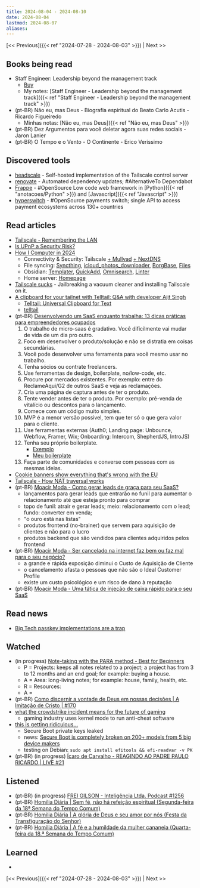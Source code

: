 ```yaml
---
title: 2024-08-04 - 2024-08-10
date: 2024-08-04
lastmod: 2024-08-07
aliases:
---
```


[<< Previous]({{< ref "2024-07-28 - 2024-08-03" >}}) | Next >>

## Books being read
- Staff Engineer: Leadership beyond the management track
	- [Buy](https://staffeng.com/book)
	- My notes: [Staff Engineer - Leadership beyond the management track]({{< ref "Staff Engineer - Leadership beyond the management track" >}})
- (pt-BR) Não eu, mas Deus - Biografia espiritual do Beato Carlo Acutis - Ricardo Figueiredo
	- Minhas notas: [Não eu, mas Deus]({{< ref "Não eu, mas Deus" >}})
- (pt-BR) Dez Argumentos para você deletar agora suas redes sociais - Jaron Lanier
- (pt-BR) O Tempo e o Vento - O Continente - Erico Verissimo

## Discovered tools
- [headscale](https://github.com/juanfont/headscale) - Self-hosted
  implementation of the Tailscale control server
- [renovate](https://github.com/renovatebot/renovate) - Automated dependency
  updates; #AlternativeTo Dependabot
- [Frappe](https://github.com/frappe/frappe) - #OpenSource Low code web
  framework in [Python]({{< ref "anotacoes/Python" >}}) and
  [Javascript]({{< ref "Javascript" >}})
- [hyperswitch](https://github.com/juspay/hyperswitch) - #OpenSource payments
  switch; single API to access payment ecosystems across 130+ countries

## Read articles
- [Tailscale - Remembering the LAN](https://tailscale.com/blog/remembering-the-lan)
- [Is UPnP a Security Risk?](https://www.howtogeek.com/122487/htg-explains-is-upnp-a-security-risk/)
- [How I Computer in 2024](https://jnsgr.uk/2024/07/how-i-computer-in-2024/)
    * Connectivity & Security: Tailscale
      [+ Mullvad](https://tailscale.com/kb/1258/mullvad-exit-nodes)
      [+ NextDNS](https://tailscale.com/kb/1218/nextdns)
    * File syncing: [Syncthing](https://syncthing.net/),
      [icloud_photos_downloader](https://github.com/icloud-photos-downloader/icloud_photos_downloader),
      [BorgBase](https://www.borgbase.com/),
      [Files](https://www.files.gallery/)
    * Obsidian: [Templater](https://github.com/SilentVoid13/Templater),
      [QuickAdd](https://github.com/chhoumann/quickadd),
      [Omnisearch](https://github.com/scambier/obsidian-omnisearch),
      [Linter](https://github.com/platers/obsidian-linter)
    * Home server: [Homepage](https://gethomepage.dev/latest/)
- [Tailscale sucks](https://tailscale.dev/blog/tailscale-sucks) - Jailbreaking a
  vacuum cleaner and installing Tailscale on it.
- [A clipboard for your tailnet with Telltail: Q&A with developer Ajit Singh](https://tailscale.dev/blog/telltail-universal-clipboard-ajit-singh-interview)
    * [Telltail: Universal Clipboard for Text](https://hemarkable.com/prose/telltail)
    * [telltail](https://github.com/ajitid/telltail-center)
- (pt-BR) [Desenvolvendo um SaaS enquanto trabalha: 13 dicas práticas para empreendedores ocupados](https://operandoumsaas.substack.com/p/desenvolvendo-um-saas-enquanto-trabalha)
    1. O trabalho de micro-saas é gradativo. Você dificilmente vai mudar de vida
       de um dia pro outro.
    2. Foco em desenvolver o produto/solução e não se distratia em coisas
       secundárias.
    3. Você pode desenvolver uma ferramenta para você mesmo usar no trabalho.
    4. Tenha sócios ou contrate freelancers.
    5. Use ferramentas de design, boilerplate, no/low-code, etc.
    6. Procure por mercados existentes. Por exemplo: entre do ReclameAqui/G2 de
       outros SaaS e veja as reclamações.
    7. Cria uma página de captura antes de ter o produto.
    8. Tente vender antes de ter o produto. Por exemplo: pré-venda de vitalício
       ou descontos para o lançamento.
    9. Comece com um código muito simples.
    10. MVP é a menor versão possivel, tem que ter só o que gera valor para o
        cliente.
    11. Use ferramentas externas (Auth0; Landing page: Unbounce, Webflow,
        Framer, Wix; Onboarding: Intercom, ShepherdJS, IntroJS)
    12. Tenha seu próprio boilerplate.
        - [Exemplo](https://github.com/thiagohfagundes/saas)
        - [Meu boilerplate](https://github.com/lucasrcezimbra/django-template)
    13. Faça parte de comunidades e converse com pessoas com as mesmas ideias.
- [Cookie banners show everything that's wrong with the EU](https://world.hey.com/dhh/cookie-banners-show-everything-that-s-wrong-with-the-eu-3bfcf03d)
- [Tailscale - How NAT traversal works](https://tailscale.com/blog/how-nat-traversal-works)
- (pt-BR) [Moacir Moda - Como gerar leads de graça para seu SaaS?](https://moacirmoda.substack.com/p/como-gerar-leads-de-graca-para-seu)
    * lançamentos para gerar leads que entrarão no funil para aumentar o
      relacionamento até que esteja pronto para comprar
    * topo de funil: atrair e gerar leads; meio: relacionamento com o lead;
      fundo: converter em venda;
    * "o ouro está nas listas"
    * produtos frontend (no-brainer) que servem para aquisição de clientes e não
      para o lucro
    * produtos backend que são vendidos para clientes adquiridos pelos frontend
- (pt-BR) [Moacir Moda - Ser cancelado na internet faz bem ou faz mal para o seu negócio?](https://moacirmoda.substack.com/p/ser-cancelado-na-internet-faz-bem)
    * a grande e rápida exposição diminui o Custo de Aquisição de Cliente
    * o cancelamento afasta o pessoas que não são o Ideal Customer Profile
    * existe um custo psicológico e um risco de dano à reputação
- (pt-BR) [Moacir Moda - Uma tática de injeção de caixa rápido para o seu SaaS](https://moacirmoda.substack.com/p/uma-tatica-de-injecao-de-caixa-rapido)

## Read news
- [Big Tech passkey implementations are a trap](https://proton.me/blog/big-tech-passkey)

## Watched
- (in progress) [Note-taking with the PARA method - Best for Beginners](https://www.youtube.com/watch?v=oxUVn37-Igk)
    * P = Projects: keeps all notes related to a project; a project has from 3
      to 12 months and an end goal; for example: buying a house.
    * A = Area: long-living notes; for example: house, family, health, etc.
    * R = Resources:
    * A =
- (pt-BR) [Como discernir a vontade de Deus em nossas decisões | A Imitação de Cristo | #170](https://www.youtube.com/watch?v=endVVKW42uk)
- [what the crowdstrike incident means for the future of gaming](https://www.youtube.com/watch?v=3JhKU_ujlhs)
    * gaming industry uses kernel mode to run anti-cheat software
- [this is getting ridiculous...](https://www.youtube.com/watch?v=eKpv5xjSqs0)
    * Secure Boot private keys leaked
    * news: [Secure Boot is completely broken on 200+ models from 5 big device makers](https://arstechnica.com/security/2024/07/secure-boot-is-completely-compromised-on-200-models-from-5-big-device-makers/)
    * testing on Debian: `sudo apt install efitools && efi-readvar -v PK`
- (pt-BR) (in progress) [Ícaro de Carvalho - REAGINDO AO PADRE PAULO RICARDO | LIVE #21](https://www.youtube.com/watch?v=wU55l3ewYrk)

## Listened
- (pt-BR) (in progress) [FREI GILSON - Inteligência Ltda. Podcast #1256](https://www.youtube.com/watch?v=YGlnFTrs5lY)
- (pt-BR) [Homilia Diária | Sem fé, não há refeição espiritual (Segunda-feira da 18ª Semana do Tempo Comum)](https://www.youtube.com/watch?v=Qzf720SUy1s)
- (pt-BR) [Homilia Diária | A glória de Deus e seu amor por nós (Festa da Transfiguração do Senhor)](https://www.youtube.com/watch?v=pT7u2E8MLBY)
- (pt-BR) [Homilia Diária | A fé e a humildade da mulher cananeia (Quarta-feira da 18.ª Semana do Tempo Comum)](https://www.youtube.com/watch?v=9kRjhw6VjG0)

## Learned
-

[<< Previous]({{< ref "2024-07-28 - 2024-08-03" >}}) | Next >>
